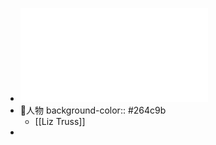 - ![TheEconomist.2022.09.10.pdf](../assets/TheEconomist.2022.09.10_1664113844508_0.pdf)
- 🔗人物
  background-color:: #264c9b
	- [[Liz Truss]]
-